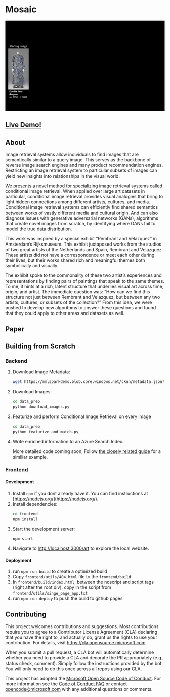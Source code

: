 # Mosaic

<p align="center">
  <img src="./media/teaser_img.gif" />
</p>

## [Live Demo!](www.aka.ms/mosaic)

## About


Image retrieval systems allow individuals to find images that are semantically similar to a query image. This serves as the backbone of reverse image search engines and many product recommendation engines. Restricting an image retrieval system to particular subsets of images can yield new insights into relationships in the visual world.

We presents a novel method for specializing image retrieval systems called conditional image retrieval. When applied over large art datasets in particular, conditional image retrieval provides visual analogies that bring to light hidden connections among different artists, cultures, and media. Conditional image retrieval systems can efficiently find shared semantics between works of vastly different media and cultural origin. And can also diagnose issues with generative adversarial networks (GANs), algorithms that create novel images from scratch, by identifying where GANs fail to model the true data distribution.

This work was inspired by a special exhibit “Rembrant and Velazquez” in Amsterdam’s Rijksmuseum. This exhibit juxtaposed works from the studios of two great artists of the Netherlands and Spain, Rembrant and Velazquez. These artists did not have a correspondence or meet each other during their lives, but their works shared rich and meaningful themes both symbolically and visually.

 
The exhibit spoke to the commonality of these two artist’s experiences and representations by finding pairs of paintings that speak to the same themes. To me, it hints at a rich, latent structure that underlies visual art across time, origin, and artist. The immediate question was: “How can we find this structure not just between Rembrant and Velazquez, but between any two artists, cultures, or subsets of the collection?” From this idea, we were pushed to develop new algorithms to answer these questions and found that they could apply to other areas and datasets as well.

## Paper

## Building from Scratch

### Backend

1. Download Image Metadata:
    ```bash
    wget https://mmlsparkdemo.blob.core.windows.net/cknn/metadata.json?sv=2019-02-02&st=2020-07-23T02%3A22%3A30Z&se=2023-07-24T02%3A22%3A00Z&sr=b&sp=r&sig=hDnGw9y%2BO5XlggL6br%2FPzSKmpAdUZ%2F1LJKVkcmbVmCE%3D
    ```
1. Download Images:
    ```bash
   cd data_prep
   python download_images.py 
   ```  
1. Featurize and perform Conditional Image Retrieval on every image
   ```bash
   cd data_prep
   python featurize_and_match.py 
   ```
1. Write enriched information to an Azure Search Index. 

    More detailed code coming soon, Follow [the closely related guide](
https://docs.microsoft.com/en-us/azure/cognitive-services/big-data/recipes/art-explorer) for a similiar example.

### Frontend

#### Development 
1. Install `npm` if you dont already have it. You can find instructions at [https://nodejs.org/](https://nodejs.org/).
1. Install dependencies:
	```bash
	cd frontend
	npm install
	```
1. Start the development server:
	```bash
	npm start
	```
1. Navigate to [http://localhost:3000/art](http://localhost:3000/art) to explore the local website.

#### Deployment

1. run `npm run build` to create a optimized build
1. Copy `frontend/utils/404.html` file to the `frontend/build`
1. In `frontend/build/index.html`, between the noscript and script tags (right after the root div), copy in the script from `frontend/utils/singe_page_app.txt`
1. run `npm run deploy` to push the build to github pages

## Contributing

This project welcomes contributions and suggestions.  Most contributions require you to agree to a
Contributor License Agreement (CLA) declaring that you have the right to, and actually do, grant us
the rights to use your contribution. For details, visit https://cla.opensource.microsoft.com.

When you submit a pull request, a CLA bot will automatically determine whether you need to provide
a CLA and decorate the PR appropriately (e.g., status check, comment). Simply follow the instructions
provided by the bot. You will only need to do this once across all repos using our CLA.

This project has adopted the [Microsoft Open Source Code of Conduct](https://opensource.microsoft.com/codeofconduct/).
For more information see the [Code of Conduct FAQ](https://opensource.microsoft.com/codeofconduct/faq/) or
contact [opencode@microsoft.com](mailto:opencode@microsoft.com) with any additional questions or comments.

